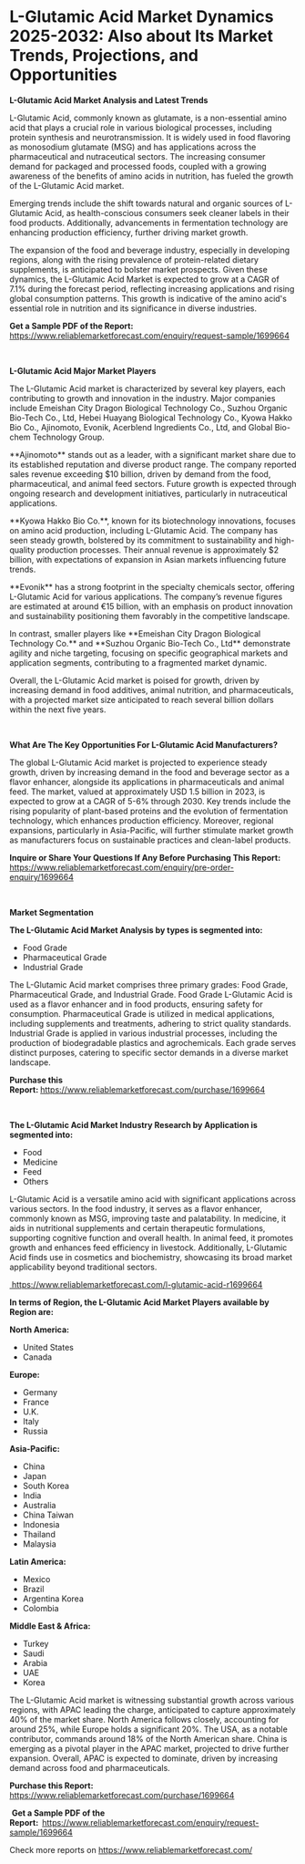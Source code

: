 <p><h1>L-Glutamic Acid Market Dynamics 2025-2032: Also about Its Market Trends, Projections, and Opportunities</h1></p><p><strong>L-Glutamic Acid Market Analysis and Latest Trends</strong></p>
<p><p>L-Glutamic Acid, commonly known as glutamate, is a non-essential amino acid that plays a crucial role in various biological processes, including protein synthesis and neurotransmission. It is widely used in food flavoring as monosodium glutamate (MSG) and has applications across the pharmaceutical and nutraceutical sectors. The increasing consumer demand for packaged and processed foods, coupled with a growing awareness of the benefits of amino acids in nutrition, has fueled the growth of the L-Glutamic Acid market. </p><p>Emerging trends include the shift towards natural and organic sources of L-Glutamic Acid, as health-conscious consumers seek cleaner labels in their food products. Additionally, advancements in fermentation technology are enhancing production efficiency, further driving market growth. </p><p>The expansion of the food and beverage industry, especially in developing regions, along with the rising prevalence of protein-related dietary supplements, is anticipated to bolster market prospects. Given these dynamics, the L-Glutamic Acid Market is expected to grow at a CAGR of 7.1% during the forecast period, reflecting increasing applications and rising global consumption patterns. This growth is indicative of the amino acid's essential role in nutrition and its significance in diverse industries.</p></p>
<p><strong>Get a Sample PDF of the Report:&nbsp;</strong> <a href="https://www.reliablemarketforecast.com/enquiry/request-sample/1699664?utm_campaign=3069&utm_medium=2&utm_source=Github&utm_content=ia&utm_term=27032025&utm_id=l-glutamic-acid">https://www.reliablemarketforecast.com/enquiry/request-sample/1699664</a></p>
<p>&nbsp;</p>
<p><strong>L-Glutamic Acid Major Market Players</strong></p>
<p><p>The L-Glutamic Acid market is characterized by several key players, each contributing to growth and innovation in the industry. Major companies include Emeishan City Dragon Biological Technology Co., Suzhou Organic Bio-Tech Co., Ltd, Hebei Huayang Biological Technology Co., Kyowa Hakko Bio Co., Ajinomoto, Evonik, Acerblend Ingredients Co., Ltd, and Global Bio-chem Technology Group.</p><p>**Ajinomoto** stands out as a leader, with a significant market share due to its established reputation and diverse product range. The company reported sales revenue exceeding $10 billion, driven by demand from the food, pharmaceutical, and animal feed sectors. Future growth is expected through ongoing research and development initiatives, particularly in nutraceutical applications.</p><p>**Kyowa Hakko Bio Co.**, known for its biotechnology innovations, focuses on amino acid production, including L-Glutamic Acid. The company has seen steady growth, bolstered by its commitment to sustainability and high-quality production processes. Their annual revenue is approximately $2 billion, with expectations of expansion in Asian markets influencing future trends.</p><p>**Evonik** has a strong footprint in the specialty chemicals sector, offering L-Glutamic Acid for various applications. The company’s revenue figures are estimated at around €15 billion, with an emphasis on product innovation and sustainability positioning them favorably in the competitive landscape.</p><p>In contrast, smaller players like **Emeishan City Dragon Biological Technology Co.** and **Suzhou Organic Bio-Tech Co., Ltd** demonstrate agility and niche targeting, focusing on specific geographical markets and application segments, contributing to a fragmented market dynamic.</p><p>Overall, the L-Glutamic Acid market is poised for growth, driven by increasing demand in food additives, animal nutrition, and pharmaceuticals, with a projected market size anticipated to reach several billion dollars within the next five years.</p></p>
<p>&nbsp;</p>
<p><strong>What Are The Key Opportunities For L-Glutamic Acid Manufacturers?</strong></p>
<p><p>The global L-Glutamic Acid market is projected to experience steady growth, driven by increasing demand in the food and beverage sector as a flavor enhancer, alongside its applications in pharmaceuticals and animal feed. The market, valued at approximately USD 1.5 billion in 2023, is expected to grow at a CAGR of 5-6% through 2030. Key trends include the rising popularity of plant-based proteins and the evolution of fermentation technology, which enhances production efficiency. Moreover, regional expansions, particularly in Asia-Pacific, will further stimulate market growth as manufacturers focus on sustainable practices and clean-label products.</p></p>
<p><strong>Inquire or Share Your Questions If Any Before Purchasing This Report:</strong> <a href="https://www.reliablemarketforecast.com/enquiry/pre-order-enquiry/1699664?utm_campaign=3069&utm_medium=2&utm_source=Github&utm_content=ia&utm_term=27032025&utm_id=l-glutamic-acid">https://www.reliablemarketforecast.com/enquiry/pre-order-enquiry/1699664</a></p>
<p>&nbsp;</p>
<p><strong>Market Segmentation</strong></p>
<p><strong>The L-Glutamic Acid Market Analysis by types is segmented into:</strong></p>
<p><ul><li>Food Grade</li><li>Pharmaceutical Grade</li><li>Industrial Grade</li></ul></p>
<p><p>The L-Glutamic Acid market comprises three primary grades: Food Grade, Pharmaceutical Grade, and Industrial Grade. Food Grade L-Glutamic Acid is used as a flavor enhancer and in food products, ensuring safety for consumption. Pharmaceutical Grade is utilized in medical applications, including supplements and treatments, adhering to strict quality standards. Industrial Grade is applied in various industrial processes, including the production of biodegradable plastics and agrochemicals. Each grade serves distinct purposes, catering to specific sector demands in a diverse market landscape.</p></p>
<p><strong>Purchase this Report:&nbsp;</strong><a href="https://www.reliablemarketforecast.com/purchase/1699664?utm_campaign=3069&utm_medium=2&utm_source=Github&utm_content=ia&utm_term=27032025&utm_id=l-glutamic-acid">https://www.reliablemarketforecast.com/purchase/1699664</a></p>
<p>&nbsp;</p>
<p><strong>The L-Glutamic Acid Market Industry Research by Application is segmented into:</strong></p>
<p><ul><li>Food</li><li>Medicine</li><li>Feed</li><li>Others</li></ul></p>
<p><p>L-Glutamic Acid is a versatile amino acid with significant applications across various sectors. In the food industry, it serves as a flavor enhancer, commonly known as MSG, improving taste and palatability. In medicine, it aids in nutritional supplements and certain therapeutic formulations, supporting cognitive function and overall health. In animal feed, it promotes growth and enhances feed efficiency in livestock. Additionally, L-Glutamic Acid finds use in cosmetics and biochemistry, showcasing its broad market applicability beyond traditional sectors.</p></p>
<p><a href="https://www.reliablemarketforecast.com/l-glutamic-acid-r1699664?utm_campaign=3069&utm_medium=2&utm_source=Github&utm_content=ia&utm_term=27032025&utm_id=l-glutamic-acid">&nbsp;https://www.reliablemarketforecast.com/l-glutamic-acid-r1699664</a></p>
<p><strong>In terms of Region, the L-Glutamic Acid Market Players available by Region are:</strong></p>
<p>
    <p> <strong> North America: </strong>
        <ul>
            <li>United States</li>
            <li>Canada</li>
        </ul>
        </p> 
    <p> <strong> Europe: </strong>
        <ul>
            <li>Germany</li>
            <li>France</li>
            <li>U.K.</li>
            <li>Italy</li>
            <li>Russia</li>
        </ul>
        </p> 
    <p> <strong> Asia-Pacific: </strong>
        <ul>
            <li>China</li>
            <li>Japan</li>
            <li>South Korea</li>
            <li>India</li>
            <li>Australia</li>
            <li>China Taiwan</li>
            <li>Indonesia</li>
            <li>Thailand</li>
            <li>Malaysia</li>
        </ul>
        </p> 
    <p> <strong> Latin America: </strong>
        <ul>
            <li>Mexico</li>
            <li>Brazil</li>
            <li>Argentina Korea</li>
            <li>Colombia</li>
        </ul>
        </p> 
    <p> <strong> Middle East & Africa: </strong>
        <ul>
            <li>Turkey</li>
            <li>Saudi</li>
            <li>Arabia</li>
            <li>UAE</li>
            <li>Korea</li>
        </ul>
    </p>
    </p>
<p><p>The L-Glutamic Acid market is witnessing substantial growth across various regions, with APAC leading the charge, anticipated to capture approximately 40% of the market share. North America follows closely, accounting for around 25%, while Europe holds a significant 20%. The USA, as a notable contributor, commands around 18% of the North American share. China is emerging as a pivotal player in the APAC market, projected to drive further expansion. Overall, APAC is expected to dominate, driven by increasing demand across food and pharmaceuticals.</p></p>
<p><strong>Purchase this Report: </strong><a href="https://www.reliablemarketforecast.com/purchase/1699664?utm_campaign=3069&utm_medium=2&utm_source=Github&utm_content=ia&utm_term=27032025&utm_id=l-glutamic-acid">https://www.reliablemarketforecast.com/purchase/1699664</a></p>
<p>&nbsp;<strong>Get a Sample PDF of the Report:&nbsp;&nbsp;</strong><a href="https://www.reliablemarketforecast.com/enquiry/request-sample/1699664?utm_campaign=3069&utm_medium=2&utm_source=Github&utm_content=ia&utm_term=27032025&utm_id=l-glutamic-acid">https://www.reliablemarketforecast.com/enquiry/request-sample/1699664</a></p>
<p><strong></strong></p>
<p>Check more reports on <a href="https://www.reliablemarketforecast.com/?utm_campaign=3069&utm_medium=2&utm_source=Github&utm_content=ia&utm_term=27032025&utm_id=l-glutamic-acid">https://www.reliablemarketforecast.com/</a></p>